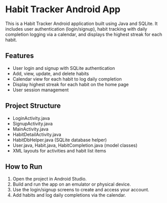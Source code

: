 # Habit Tracker Android App

This is a Habit Tracker Android application built using Java and SQLite. It includes user authentication (login/signup), habit tracking with daily completion logging via a calendar, and displays the highest streak for each habit.

## Features
- User login and signup with SQLite authentication
- Add, view, update, and delete habits
- Calendar view for each habit to log daily completion
- Display highest streak for each habit on the home page
- User session management

## Project Structure
- LoginActivity.java
- SignupActivity.java
- MainActivity.java
- HabitDetailActivity.java
- HabitDbHelper.java (SQLite database helper)
- User.java, Habit.java, HabitCompletion.java (model classes)
- XML layouts for activities and habit list items

## How to Run
1. Open the project in Android Studio.
2. Build and run the app on an emulator or physical device.
3. Use the login/signup screens to create and access your account.
4. Add habits and log daily completions via the calendar.
